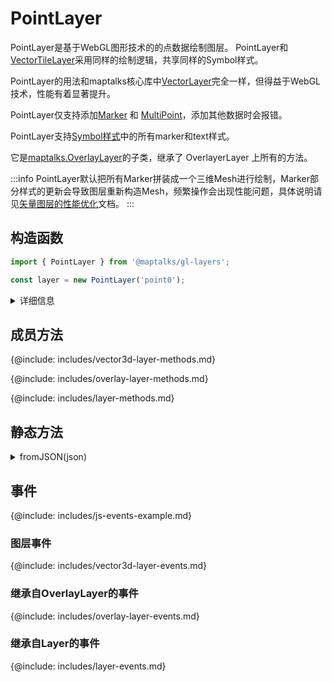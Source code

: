 # PointLayer

PointLayer是基于WebGL图形技术的的点数据绘制图层。 PointLayer和[VectorTileLayer](../vector-tile-layer)采用同样的绘制逻辑，共享同样的Symbol样式。

PointLayer的用法和maptalks核心库中[VectorLayer](https://maptalks.org/maptalks.js/api/0.x/VectorLayer.html)完全一样，但得益于WebGL技术，性能有着显著提升。

PointLayer仅支持添加[Marker](https://maptalks.org/maptalks.js/api/0.x/Marker.html) 和 [MultiPoint](https://maptalks.org/maptalks.js/api/0.x/MultiPoint.html)，添加其他数据时会报错。

PointLayer支持[Symbol样式](../../../style/symbols)中的所有marker和text样式。

它是[maptalks.OverlayLayer](https://maptalks.org/maptalks.js/api/0.x/OverlayLayer.html)的子类，继承了 OverlayerLayer 上所有的方法。

:::info
PointLayer默认把所有Marker拼装成一个三维Mesh进行绘制，Marker部分样式的更新会导致图层重新构造Mesh，频繁操作会出现性能问题，具体说明请见[矢量图层的性能优化](../vector-perf)文档。
:::

## 构造函数

```javascript
import { PointLayer } from '@maptalks/gl-layers';

const layer = new PointLayer('point0');
```
<details><summary>详细信息</summary>
<div>
参数：

* id\* **String** 图层id
* options\* **Object** 配置参数，可选的配置项如下：

| 配置名               |  类型   |  描述                     | 默认值 |
|  ------             | :----:  | ----                      |   :-----------:  |
|iconErrorUrl         | String  | 出现错误的图标替代图标       | null |
|collision            | Boolean | 是否开启碰撞检测            | false |
|collisionFrameLimit  | Number  | 每帧参与碰撞检测计算的时间限制，单位ms | 1 |
|sceneConfig          | Object  | 点渲染程序的sceneConfig     | 默认配置 |
|sceneConfig.fading   | Boolean | 是否开启碰撞检测的渐隐渐变   | false |
|sceneConfig.fadingDuration | Number | 碰撞检测渐隐渐变持续时间，单位ms | 16 * 14 |
|sceneConfig.fadeInDelay    | Number | 通过碰撞检测后，显示前的延迟时间，单位ms | 600 |
|sceneConfig.fadeOutDelay   | Number | 未通过碰撞检测，隐藏前的延迟时间，单位ms | 100 |
|sceneConfig.fadingDuration | Number | 碰撞检测渐隐渐变持续时间，单位ms | 16 * 14 |
|sceneConfig.depthFunc| String  | 深度测试函数，可选的值有:'always', '<=', '<', '>=', '>', '=', '!=', 'never' | 'always' |
{@include: includes/vector3d-layer-options.md}
{@include: includes/layer-options.md}

</div>
</details>

## 成员方法

{@include: includes/vector3d-layer-methods.md}

{@include: includes/overlay-layer-methods.md}

{@include: includes/layer-methods.md}

## 静态方法

<details><summary>fromJSON(json)</summary>
<div>
<br/>

从图层的json对象创建一个PointLayer对象。

```js
const json = layer.toJSON();

const layerCopied = maptalks.Layer.fromJSON(json);
```

返回：

* PointLayer

</div>
</details>

## 事件

{@include: includes/js-events-example.md}

### 图层事件

{@include: includes/vector3d-layer-events.md}

### 继承自OverlayLayer的事件

{@include: includes/overlay-layer-events.md}

### 继承自Layer的事件

{@include: includes/layer-events.md}